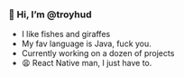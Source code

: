 ### 👋 Hi, I’m @troyhud
- I like fishes and giraffes
- My fav language is Java, fuck you.
- Currently working on a dozen of projects
- 😩 React Native man, I just have to.
